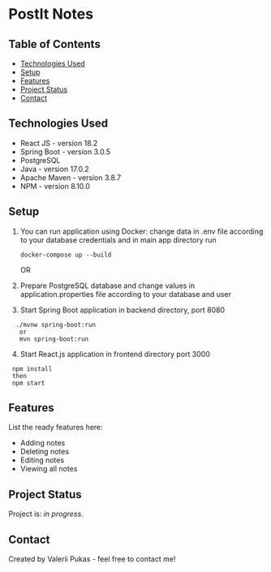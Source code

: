 # PostIt Notes

## Table of Contents
* [Technologies Used](#technologies-used)
* [Setup](#setup)
* [Features](#features)
* [Project Status](#project-status)
* [Contact](#contact)

## Technologies Used
- React JS - version 18.2
- Spring Boot - version 3.0.5
- PostgreSQL
- Java - version 17.0.2
- Apache Maven - version 3.8.7 
- NPM - version 8.10.0

## Setup
1. You can run application using Docker: 
   change data in .env file according to your database credentials and in main app directory run
   ```
   docker-compose up --build
   ```
   
    OR
    
    
   
2. Prepare PostgreSQL database and change values in application.properties file according to your database and user
3. Start Spring Boot application in backend directory, port 8080
 ```
   ./mvnw spring-boot:run
    or
    mvn spring-boot:run
  ```
4. Start React.js application in frontend directory port 3000
  ```
   npm install
   then
   npm start
   ```

## Features
List the ready features here:
- Adding notes
- Deleting notes
- Editing notes
- Viewing all notes


## Project Status
Project is: _in progress_.

## Contact
Created by Valerii Pukas - feel free to contact me!
